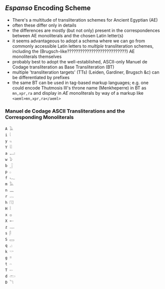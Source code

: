 
## *Espanso* Encoding Scheme

* There's a multitude of transliteration schemes for Ancient Egyptian (AE)
* often these differ only in details
* the differences are mostly (but not only) present in the correspondences between AE monoliterals and the
  chosen Latin letter(s)
* it seems advantageous to adopt a schema where we can go from commonly accessible Latin letters to
  *multiple* transliteration schemes, including the (Brugsch-like???????????????????????????) AE
  monoliterals themselves
* probably best to adopt the well-established, ASCII-only Manuel de Codage transliteration as Base
  Transliteration (BT)
* multiple 'transliteration targets' (TTs) (Leiden, Gardiner, Brugsch &c) can be differentiated by prefixes
* the same BT can be used in tag-based markup languages; e.g. one could encode Thutmosis III's throne name
  (Menkheperre) in BT as `mn,xpr,ra` and display in *AE* *m*ono*l*iterals by way of a markup like
  `<aeml>mn,xpr,ra</aeml>`

### Manuel de Codage ASCII Transliterations and the Corresponding Monoliterals

```
A 𓄿
i 𓇋
y 𓏭
Y 𓇌
a 𓂝
w 𓅱
b 𓃀
p 𓊪
f 𓆑
m 𓅓
n 𓈖
r 𓂋
h 𓉔
H 𓎛
x 𓐍
X 𓄡
z 𓊃
s 𓋴
S 𓈙
q 𓈎
k 𓎡
g 𓎼
t 𓏏
T 𓍿
d 𓂧
D 𓆓
```



























